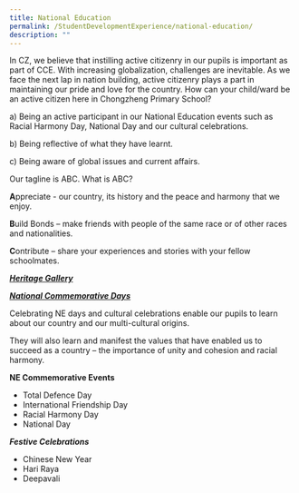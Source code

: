 ```yaml
---
title: National Education
permalink: /StudentDevelopmentExperience/national-education/
description: ""
---
```




<p>In CZ, we believe that instilling active citizenry in our pupils is important as part of CCE. With increasing globalization, challenges are inevitable. As we face the next lap in nation building, active citizenry plays a part in maintaining our pride and love for the country. How can your child/ward be an active citizen here in Chongzheng Primary School?&nbsp;</p>
<p>a) Being an active participant in our National Education events such as Racial Harmony Day, National Day and our cultural celebrations.</p>
<p>b) Being reflective of what they have learnt.</p>
<p>c) Being aware of global issues and current affairs.&nbsp;</p>
<p>Our tagline is ABC. What is ABC?</p>
<p><strong>A</strong>ppreciate - our country, its history and the peace and harmony that we enjoy.</p>
<p><strong>B</strong>uild Bonds &ndash; make friends with people of the same race or of other races and nationalities.</p>
<p><strong>C</strong>ontribute &ndash; share your experiences and stories with your fellow schoolmates.</p>
<p><strong><u><em>Heritage Gallery</em></u></strong></p>
<p><strong><u><em>National Commemorative Days</em></u></strong></p>
<p>Celebrating NE days and cultural celebrations enable our pupils to learn about our country and our multi-cultural origins.&nbsp;</p>
<p>They will also learn and manifest the values that have enabled us to succeed as a country &ndash; the importance of unity and cohesion and racial harmony.</p>
<p><strong>NE Commemorative Events</strong></p>
<ul>
<li>Total Defence Day&nbsp;</li>
<li>International Friendship Day&nbsp;</li>
<li>Racial Harmony Day</li>
<li>National Day&nbsp;</li>
</ul>
</div>
<div><strong><em>Festive Celebrations</em></strong></div>
<div>
<ul>
<li>Chinese New Year&nbsp;</li>
<li>Hari Raya&nbsp;</li>
<li>Deepavali&nbsp;</li>
</ul>